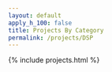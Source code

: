 ```yaml
---
layout: default
apply_h_100: false
title: Projects By Category
permalink: /projects/DSP
---
```


{% include projects.html %}